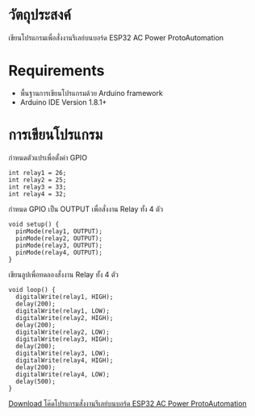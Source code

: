 # วัตถุประสงค์
เขียนโปรแกรมเพื่อสั่งงานรีเลย์บนบอร์ด ESP32 AC Power ProtoAutomation

# Requirements

- พื้นฐานการเขียนโปรแกรมด้วย Arduino framework
- Arduino IDE Version 1.8.1+

# การเขียนโปรแกรม

กำหนดตัวแปรเพื่อตั้งค่า GPIO

````
int relay1 = 26;
int relay2 = 25;
int relay3 = 33;
int relay4 = 32;
````

กำหนด GPIO เป็น OUTPUT เพื่อสั่งงาน Relay ทั้ง 4 ตัว

``````
void setup() {
  pinMode(relay1, OUTPUT);
  pinMode(relay2, OUTPUT);
  pinMode(relay3, OUTPUT);
  pinMode(relay4, OUTPUT);
}
``````

เขียนลูปเพื่อทดลองสั่งงาน Relay ทั้ง 4 ตัว
```````````````
void loop() {
  digitalWrite(relay1, HIGH);
  delay(200);
  digitalWrite(relay1, LOW);
  digitalWrite(relay2, HIGH);
  delay(200);
  digitalWrite(relay2, LOW);
  digitalWrite(relay3, HIGH);
  delay(200);
  digitalWrite(relay3, LOW);
  digitalWrite(relay4, HIGH);
  delay(200);
  digitalWrite(relay4, LOW);
  delay(500);
}
```````````````

[Download โค๊ดโปรแกรมสั่งงานรีเลย์บนบอร์ด ESP32 AC Power ProtoAutomation](https://gist.githubusercontent.com/imiconsystem/4746abf2e34db8418fd130536bcb9f39/raw/8a0512d8327e7d5882d0b2d669075caed19a72ce/protoautomation%20-%20test%20relay)
